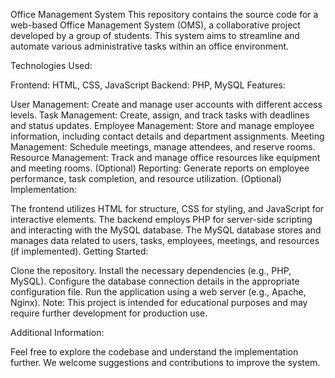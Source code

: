 Office Management System
This repository contains the source code for a web-based Office Management System (OMS), a collaborative project developed by a group of students. This system aims to streamline and automate various administrative tasks within an office environment.

Technologies Used:

Frontend: HTML, CSS, JavaScript
Backend: PHP, MySQL
Features:

User Management: Create and manage user accounts with different access levels.
Task Management: Create, assign, and track tasks with deadlines and status updates.
Employee Management: Store and manage employee information, including contact details and department assignments.
Meeting Management: Schedule meetings, manage attendees, and reserve rooms.
Resource Management: Track and manage office resources like equipment and meeting rooms. (Optional)
Reporting: Generate reports on employee performance, task completion, and resource utilization. (Optional)
Implementation:

The frontend utilizes HTML for structure, CSS for styling, and JavaScript for interactive elements.
The backend employs PHP for server-side scripting and interacting with the MySQL database.
The MySQL database stores and manages data related to users, tasks, employees, meetings, and resources (if implemented).
Getting Started:

Clone the repository.
Install the necessary dependencies (e.g., PHP, MySQL).
Configure the database connection details in the appropriate configuration file.
Run the application using a web server (e.g., Apache, Nginx).
Note: This project is intended for educational purposes and may require further development for production use.

Additional Information:

Feel free to explore the codebase and understand the implementation further.
We welcome suggestions and contributions to improve the system.

